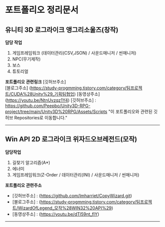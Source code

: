 # 포트폴리오 정리문서

## 유니티 3D 로그라이크 앵그리소울즈(창작)

**담당 작업**
 1. 게임프레임워크 (데이터관리(CSV,JSON) / 사운드매니저 / 씬매니저)
 2. NPC(무기제작) 
 3. 보스 
 4. 튜토리얼
 
**포트폴리오 관련링크**
 [깃허브주소]  
 [블로그주소]  (https://study-progmming.tistory.com/category/팀프로젝트/CUDA%28Unity%29_기획팀협업)
 [동영상주소]  (https://youtu.be/NtnUvzqz1Y4)
[깃허브주소] : https://github.com/Peepbo/Unity3D-RPG-project/tree/main/Unity3D%20RPG/Assets/Scripts "이 포트폴리오와 관련된 깃허브 Repositories로 이동합니다."

---

## Win API 2D 로그라이크 위자드오브레전드(모작)

**담당작업**
 1. 길찾기 알고리즘(A*)
 2. 에너미 
 3. 게임프레임워크(Z-Order / 데이터관리(INI) / 사운드매니저 / 씬매니저)

 
**포트폴리오 관련주소**
- [깃허브주소] : (https://github.com/lmharriet/CopyWizard.git)
- [블로그주소] : (https://study-progmming.tistory.com/category/팀프로젝트/WizardOfLegend_모작%28WIN32%20API%29)
- [동영상주소] : (https://youtu.be/dTl59nt_flY)
---
